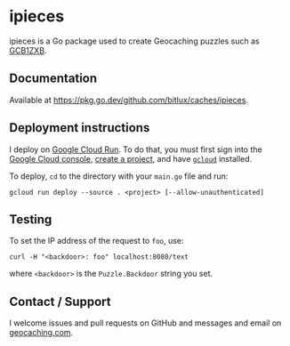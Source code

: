 # ipieces

ipieces is a Go package used to create Geocaching puzzles such as [GCB1ZXB](https://coord.info/GCB1ZXB).

## Documentation

Available at https://pkg.go.dev/github.com/bitlux/caches/ipieces.

## Deployment instructions

I deploy on [Google Cloud Run](https://cloud.google.com/run). To do that, you must first sign
into the [Google Cloud console](https://console.cloud.google.com/),
[create a project](https://cloud.google.com/resource-manager/docs/creating-managing-projects), and have
[`gcloud`](https://cloud.google.com/sdk) installed.

To deploy, `cd` to the directory with your `main.go` file and run:
```
gcloud run deploy --source . <project> [--allow-unauthenticated]
```

## Testing

To set the IP address of the request to `foo`, use:
```
curl -H "<backdoor>: foo" localhost:8080/text
```
where `<backdoor>` is the `Puzzle.Backdoor` string you set.

## Contact / Support

I welcome issues and pull requests on GitHub and messages and email on
[geocaching.com](https://www.geocaching.com/profile/?u=bitlux).
